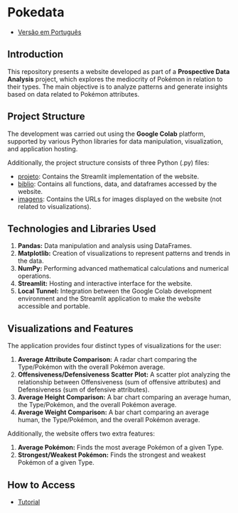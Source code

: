 # Pokedata

- [Versão em Português](README_PT.md)

## Introduction
This repository presents a website developed as part of a **Prospective Data Analysis** project, which explores the mediocrity of Pokémon in relation to their types. The main objective is to analyze patterns and generate insights based on data related to Pokémon attributes.

## Project Structure
The development was carried out using the **Google Colab** platform, supported by various Python libraries for data manipulation, visualization, and application hosting.

Additionally, the project structure consists of three Python (.py) files:
- [projeto](projeto.py): Contains the Streamlit implementation of the website.
- [biblio](biblio.py): Contains all functions, data, and dataframes accessed by the website.
- [imagens](imagens.py): Contains the URLs for images displayed on the website (not related to visualizations).

## Technologies and Libraries Used
1. **Pandas:** Data manipulation and analysis using DataFrames.
2. **Matplotlib:** Creation of visualizations to represent patterns and trends in the data.
3. **NumPy:** Performing advanced mathematical calculations and numerical operations.
4. **Streamlit:** Hosting and interactive interface for the website.
5. **Local Tunnel:** Integration between the Google Colab development environment and the Streamlit application to make the website accessible and portable.

## Visualizations and Features
The application provides four distinct types of visualizations for the user:
1. **Average Attribute Comparison:** A radar chart comparing the Type/Pokémon with the overall Pokémon average.
2. **Offensiveness/Defensiveness Scatter Plot:** A scatter plot analyzing the relationship between Offensiveness (sum of offensive attributes) and Defensiveness (sum of defensive attributes).
3. **Average Height Comparison:** A bar chart comparing an average human, the Type/Pokémon, and the overall Pokémon average.
4. **Average Weight Comparison:** A bar chart comparing an average human, the Type/Pokémon, and the overall Pokémon average.

Additionally, the website offers two extra features:
1. **Average Pokémon:** Finds the most average Pokémon of a given Type.
2. **Strongest/Weakest Pokémon:** Finds the strongest and weakest Pokémon of a given Type.

## How to Access
- [Tutorial](Tutorial_EN.pdf)

